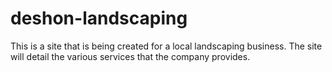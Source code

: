﻿# deshon-landscaping

This is a site that is being created for a local landscaping business. The site will detail the various services that the company provides.
